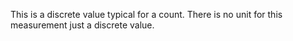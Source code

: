 This is a discrete value typical for a count. There is no unit for this measurement just a discrete value. 

